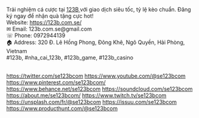 <p><span data-sheets-root="1"><span data-sheets-root="1">Trải nghiệm c&aacute; cược tại <a class="in-cell-link" href="https://123b.com.se/" target="_blank">123B </a>với giao dịch si&ecirc;u tốc, tỷ lệ k&egrave;o chuẩn. Đăng k&yacute; ngay để nhận qu&agrave; tặng cực hot!<br />Website: <a class="in-cell-link" href="https://123b.com.se/" target="_blank">https://123b.com.se/</a><br />✉ Email: 123b.com.se@gmail.com<br />☏ Phone: 0972944139<br />🏠︎ Address: 320 Đ. L&ecirc; Hồng Phong, Đ&ocirc;ng Kh&ecirc;, Ng&ocirc; Quyền, Hải Ph&ograve;ng, Vietnam<br />#123b, #nha_cai_123b, #123b_game, #123b_casino<br /></span><br /></span></p>

<a href="https://twitter.com/se123bcom">https://twitter.com/se123bcom</a>
<a href="https://www.youtube.com/@se123bcom">https://www.youtube.com/@se123bcom</a>
<a href="https://www.pinterest.com/se123bcom/">https://www.pinterest.com/se123bcom/</a>
<a href="https://www.behance.net/se123bcom">https://www.behance.net/se123bcom</a>
<a href="https://soundcloud.com/se123bcom">https://soundcloud.com/se123bcom</a>
<a href="https://about.me/se123bcom/">https://about.me/se123bcom/</a>
<a href="https://www.twitch.tv/se123bcom">https://www.twitch.tv/se123bcom</a>
<a href="https://unsplash.com/fr/@se123bcom">https://unsplash.com/fr/@se123bcom</a>
<a href="https://issuu.com/se123bcom">https://issuu.com/se123bcom</a>
<a href="https://www.producthunt.com/@se123bcom">https://www.producthunt.com/@se123bcom</a>

